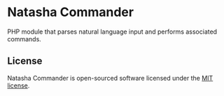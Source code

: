 # Natasha Commander
PHP module that parses natural language input and performs associated commands. 

## License
Natasha Commander is open-sourced software licensed under the [MIT license](http://opensource.org/licenses/MIT).


